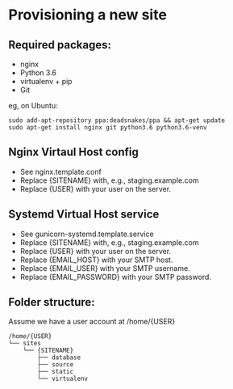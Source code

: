 Provisioning a new site
=======================

## Required packages:

* nginx
* Python 3.6
* virtualenv + pip
* Git

eg, on Ubuntu:

    sudo add-apt-repository ppa:deadsnakes/ppa && apt-get update
    sudo apt-get install nginx git python3.6 python3.6-venv

## Nginx Virtaul Host config

* See nginx.template.conf
* Replace {SITENAME} with, e.g., staging.example.com
* Replace {USER} with your user on the server.

## Systemd Virtual Host service

* See gunicorn-systemd.template.service
* Replace {SITENAME} with, e.g., staging.example.com
* Replace {USER} with your user on the server.
* Replace {EMAIL_HOST} with your SMTP host.
* Replace {EMAIL_USER} with your SMTP username.
* Replace {EMAIL_PASSWORD} with your SMTP password.

## Folder structure:
Assume we have a user account at /home/{USER}
~~~
/home/{USER}
└── sites
    └── {SITENAME}
        ├── database
        ├── source
        ├── static
        └── virtualenv
~~~

